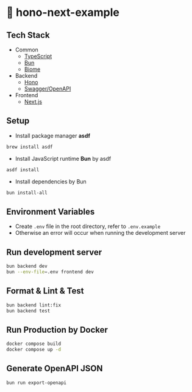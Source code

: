 # :rocket: hono-next-example

## Tech Stack

- Common
  - [TypeScript](https://www.typescriptlang.org/)
  - [Bun](https://bun.sh/)
  - [Biome](https://biomejs.dev/)
- Backend
  - [Hono](https://hono.dev/)
  - [Swagger/OpenAPI](https://swagger.io/)
- Frontend
  - [Next.js](https://nextjs.org/)

## Setup

- Install package manager **asdf**

```bash
brew install asdf
```

- Install JavaScript runtime **Bun** by asdf

```bash
asdf install
```

- Install dependencies by Bun

```bash
bun install-all
```

## Environment Variables

- Create `.env` file in the root directory, refer to `.env.example`
- Otherwise an error will occur when running the development server

## Run development server

```bash
bun backend dev
bun --env-file=.env frontend dev
```

## Format & Lint & Test

```bash
bun backend lint:fix
bun backend test
```

## Run Production by Docker

```bash
docker compose build
docker compose up -d
```

## Generate OpenAPI JSON

```bash
bun run export-openapi
```
